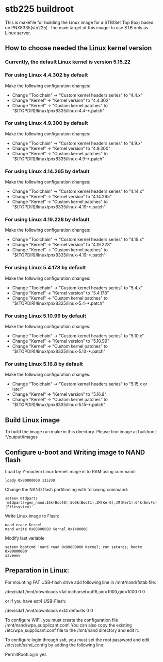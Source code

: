 # stb225 buildroot
This is makefile for building the Linux image for a STB(Set Top Box) based on PNX8335(stb225).
The main target of this image: to use STB only as Linux server.

## How to choose needed the Linux kernel version

### Currently, the default Linux kernel is version 5.15.22

### For using Linux 4.4.302 by default
Make the following configuration changes:
* Change "Toolchain" -> "Custom kernel headers series" to "4.4.x"
* Change "Kernel" -> "Kernel version" to "4.4.302"
* Change "Kernel" -> "Custom kernel patches" to "$(TOPDIR)/linux/pnx8335/linux-4.4-*.patch"

### For using Linux 4.9.300 by default
Make the following configuration changes:
* Change "Toolchain" -> "Custom kernel headers series" to "4.9.x"
* Change "Kernel" -> "Kernel version" to "4.9.300"
* Change "Kernel" -> "Custom kernel patches" to "$(TOPDIR)/linux/pnx8335/linux-4.9-*.patch"

### For using Linux 4.14.265 by default
Make the following configuration changes:
* Change "Toolchain" -> "Custom kernel headers series" to "4.14.x"
* Change "Kernel" -> "Kernel version" to "4.14.265"
* Change "Kernel" -> "Custom kernel patches" to "$(TOPDIR)/linux/pnx8335/linux-4.19-*.patch"

### For using Linux 4.19.228 by default
Make the following configuration changes:
* Change "Toolchain" -> "Custom kernel headers series" to "4.19.x"
* Change "Kernel" -> "Kernel version" to "4.19.228"
* Change "Kernel" -> "Custom kernel patches" to "$(TOPDIR)/linux/pnx8335/linux-4.19-*.patch"

### For using Linux 5.4.178 by default
Make the following configuration changes:
* Change "Toolchain" -> "Custom kernel headers series" to "5.4.x"
* Change "Kernel" -> "Kernel version" to "5.4.178"
* Change "Kernel" -> "Custom kernel patches" to "$(TOPDIR)/linux/pnx8335/linux-5.4-*.patch"

### For using Linux 5.10.99 by default
Make the following configuration changes:
* Change "Toolchain" -> "Custom kernel headers series" to "5.10.x"
* Change "Kernel" -> "Kernel version" to "5.10.99"
* Change "Kernel" -> "Custom kernel patches" to "$(TOPDIR)/linux/pnx8335/linux-5.10-*.patch"

### For using Linux 5.16.8 by default
Make the following configuration changes:
* Change "Toolchain" -> "Custom kernel headers series" to "5.15.x or later"
* Change "Kernel" -> "Kernel version" to "5.16.8"
* Change "Kernel" -> "Custom kernel patches" to "$(TOPDIR)/linux/pnx8335/linux-5.15-*.patch"

## Build Linux image
To build the image run make in this directory.
Please find image at buildroot-*/output/images

## Configure u-boot and Writing image to NAND flash
Load by Y-modem Linux kernel image in to RAM using command:

```
loady 0x80800000 115200
```

Change the NAND flash partitioning with following command:

```
setenv mtdparts 'mtdparts=gen_nand:16k(Boot0),560k(Boot1),3M(Ker0),3M(Ker1),64k(EnvFs),20M(Kernel),-(Filesystem)'
```

Write Linux image to Flash:

```
nand erase Kernel
nand write 0x80800000 Kernel 0x1400000
```

Modify last variable

```
setenv bootcmd 'nand read 0x80800000 Kernel; run setargs; bootm 0x80800000'
saveenv
```

## Preparation in Linux:
For mounting FAT USB-flash drive add following line in /mnt/nand/fstab file:

/dev/sda1 /mnt/downloads   vfat  iocharset=utf8,uid=1000,gid=1000 0 0

or if you have ext4 USB-Flash:

/dev/sda1 /mnt/downloads   ext4  defaults 0 0

To configure WIFI, you must create the configuration file /mnt/nand/wpa_supplicant.conf.
You can also copy the existing /etc/wpa_supplicant.conf file to the /mnt/nand directory and edit it.

To configure login through ssh, you must set the root password and edit /etc/ssh/sshd_config by adding the following line:

PermitRootLogin yes
